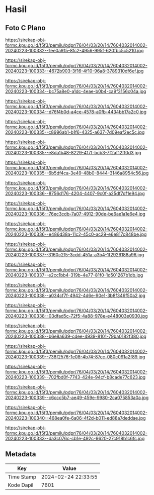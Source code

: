 # Hasil

## Foto C Plano

https://sirekap-obj-formc.kpu.go.id/f5f3/pemilu/pdpr/76/04/03/20/14/7604032014002-20240223-100332--1ee0a915-8fc2-4956-995f-620fbc5c5210.jpg

https://sirekap-obj-formc.kpu.go.id/f5f3/pemilu/pdpr/76/04/03/20/14/7604032014002-20240223-100333--4672b903-3f16-4f10-96a8-3789310df6ef.jpg

https://sirekap-obj-formc.kpu.go.id/f5f3/pemilu/pdpr/76/04/03/20/14/7604032014002-20240223-100334--bc75a8e0-a1dc-4eae-b0b4-ca9f3156c04a.jpg

https://sirekap-obj-formc.kpu.go.id/f5f3/pemilu/pdpr/76/04/03/20/14/7604032014002-20240223-100334--d76f4b0d-a4ce-4578-a0fb-4434bb17a2c0.jpg

https://sirekap-obj-formc.kpu.go.id/f5f3/pemilu/pdpr/76/04/03/20/14/7604032014002-20240223-100335--c8996ab1-b1f6-4325-a637-7d09eaf2ec5c.jpg

https://sirekap-obj-formc.kpu.go.id/f5f3/pemilu/pdpr/76/04/03/20/14/7604032014002-20240223-100335--e8da1b48-8229-417f-bcb3-7f2af12ff0d3.jpg

https://sirekap-obj-formc.kpu.go.id/f5f3/pemilu/pdpr/76/04/03/20/14/7604032014002-20240223-100335--6b5df4ca-3e49-48b0-8444-3146a8954c56.jpg

https://sirekap-obj-formc.kpu.go.id/f5f3/pemilu/pdpr/76/04/03/20/14/7604032014002-20240223-100336--8756d176-4204-4407-9c0f-a25df7df1e94.jpg

https://sirekap-obj-formc.kpu.go.id/f5f3/pemilu/pdpr/76/04/03/20/14/7604032014002-20240223-100336--76ec3cdb-7a07-4912-90de-be6ae1a1e6e4.jpg

https://sirekap-obj-formc.kpu.go.id/f5f3/pemilu/pdpr/76/04/03/20/14/7604032014002-20240223-100336--e486d38a-11c2-45c0-ac29-e6e817c848be.jpg

https://sirekap-obj-formc.kpu.go.id/f5f3/pemilu/pdpr/76/04/03/20/14/7604032014002-20240223-100337--3160c2f5-3cdd-451a-a3b4-1f2926188a96.jpg

https://sirekap-obj-formc.kpu.go.id/f5f3/pemilu/pdpr/76/04/03/20/14/7604032014002-20240223-100337--e2cc1bb4-319b-4e77-81f0-1d501267b1db.jpg

https://sirekap-obj-formc.kpu.go.id/f5f3/pemilu/pdpr/76/04/03/20/14/7604032014002-20240223-100338--a034cf7f-4942-4d6e-90e1-3b8f346f50a2.jpg

https://sirekap-obj-formc.kpu.go.id/f5f3/pemilu/pdpr/76/04/03/20/14/7604032014002-20240223-100338--03dfad5c-72f5-4a88-978e-e448003e0930.jpg

https://sirekap-obj-formc.kpu.go.id/f5f3/pemilu/pdpr/76/04/03/20/14/7604032014002-20240223-100338--b6e8a639-cdee-4939-8101-79ba0182f380.jpg

https://sirekap-obj-formc.kpu.go.id/f5f3/pemilu/pdpr/76/04/03/20/14/7604032014002-20240223-100339--738f2576-1e08-4b74-87cc-080c091a2f89.jpg

https://sirekap-obj-formc.kpu.go.id/f5f3/pemilu/pdpr/76/04/03/20/14/7604032014002-20240223-100339--702fbd0f-7743-424e-94cf-b8cade77c623.jpg

https://sirekap-obj-formc.kpu.go.id/f5f3/pemilu/pdpr/76/04/03/20/14/7604032014002-20240223-100339--c6ccc5b7-ae49-459e-9980-2ca075853a0a.jpg

https://sirekap-obj-formc.kpu.go.id/f5f3/pemilu/pdpr/76/04/03/20/14/7604032014002-20240223-100340--468ea0fe-6a06-4f2d-b011-ed88a7deddae.jpg

https://sirekap-obj-formc.kpu.go.id/f5f3/pemilu/pdpr/76/04/03/20/14/7604032014002-20240223-100333--da3c076c-cb1e-492c-9620-27c918b1c6fc.jpg


## Metadata

| Key        | Value               |
| ---------- | ------------------- |
| Time Stamp | 2024-02-24 22:33:55 |
| Kode Dapil | 7601                |



